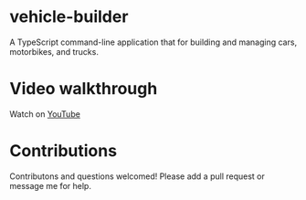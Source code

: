 # vehicle-builder
A TypeScript command-line application that for building and managing cars, motorbikes, and trucks.

# Video walkthrough
Watch on [YouTube](https://youtu.be/14CKCK16PLc)

# Contributions
Contributons and questions welcomed! Please add a pull request or message me for help.
